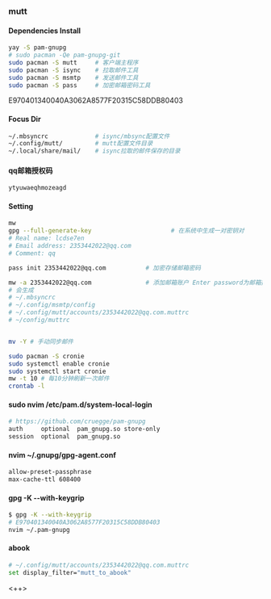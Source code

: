 ### mutt

#### Dependencies Install
```sh
yay -S pam-gnupg
# sudo pacman -Qe pam-gnupg-git
sudo pacman -S mutt     # 客户端主程序
sudo pacman -S isync    # 拉取邮件工具
sudo pacman -S msmtp    # 发送邮件工具
sudo pacman -S pass     # 加密邮箱密码工具
```

E970401340040A3062A8577F20315C58DDB80403
#### Focus Dir
```sh
~/.mbsyncrc             # isync/mbsync配置文件
~/.config/mutt/         # mutt配置文件目录
~/.local/share/mail/    # isync拉取的邮件保存的目录
```

#### qq邮箱授权码
<!--TODO: mw -a 2353442022@qq.com || Enter password:-->
```sh
ytyuwaeqhmozeagd
```


#### Setting
```sh
mw
gpg --full-generate-key                      # 在系统中生成一对密钥对
# Real name: lcdse7en
# Email address: 2353442022@qq.com
# Comment: qq

pass init 2353442022@qq.com           # 加密存储邮箱密码

mw -a 2353442022@qq.com               # 添加邮箱账户 Enter password为邮箱授权码: ytyuwaeqhmozeagd
# 会生成
# ~/.mbsyncrc 
# ~/.config/msmtp/config 
# ~/.config/mutt/accounts/2353442022@qq.com.muttrc
# ~/config/muttrc


mv -Y # 手动同步邮件

sudo pacman -S cronie
sudo systemctl enable cronie
sudo systemctl start cronie
mw -t 10 # 每10分钟刷新一次邮件
crontab -l
```

#### sudo nvim /etc/pam.d/system-local-login
```sh
# https://github.com/cruegge/pam-gnupg
auth     optional  pam_gnupg.so store-only
session  optional  pam_gnupg.so
```

#### nvim ~/.gnupg/gpg-agent.conf
```sh
allow-preset-passphrase
max-cache-ttl 608400
```

#### gpg -K --with-keygrip
```sh
$ gpg -K --with-keygrip
# E970401340040A3062A8577F20315C58DDB80403
nvim ~/.pam-gnupg
```

#### abook
```sh
# ~/.config/mutt/accounts/2353442022@qq.com.muttrc
set display_filter="mutt_to_abook"
```

<++>


